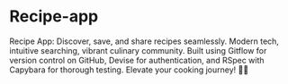 # Recipe-app
Recipe App: Discover, save, and share recipes seamlessly. Modern tech, intuitive searching, vibrant culinary community. Built using Gitflow for version control on GitHub, Devise for authentication, and RSpec with Capybara for thorough testing. Elevate your cooking journey! 🍳✨
